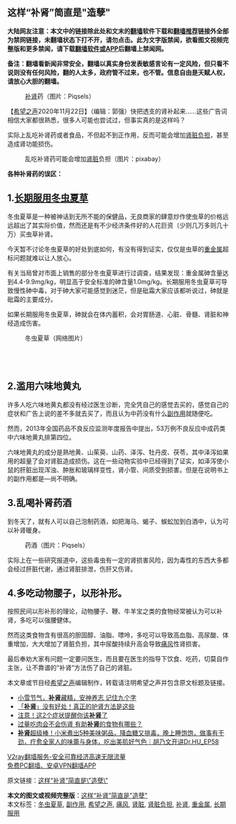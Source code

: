  <h2>这样“补肾”简直是&quot;造孽&quot;</h2> <p class="notice"><b>大陆网友注意：本文中的链接除此处和文末的<a href="https://github.com/bannedbook/fanqiang" >翻墙</a>软件下载和<a href="https://github.com/killgcd/justmysocks/blob/master/README.md">翻墙推荐</a>链接外全部为禁网链接，未翻墙状态下打不开，请勿点击。此为文字版禁闻，欲看图文视频完整版和更多禁闻，请下载<a href="https://github.com/bannedbook/fanqiang">翻墙软件或APP</a>后翻墙上禁闻网。</p><p>备注：翻墙看新闻非常安全，翻墙以真实身份发表敏感言论有一定风险，但只看不说则没有任何风险，翻的人太多，政府管不过来，也不管。信息自由是天赋人权，请放心大胆的翻墙。</b></p>  <div class="entry"> <figure><figcaption><a href="https://www.bannedbook.org/bnews/tag/%e8%a1%a5%e8%82%be/" class="st_tag internal_tag" rel="tag" title="标签 补肾 下的日志">补肾</a>药（图片：Piqsels）</figcaption></figure> <p>【<span class='wp_keywordlink_affiliate'><a href="https://www.soundofhope.org" title="希望之声" target="_blank">希望之声</a></span>2020年11月22日】（编辑：郭强）快把透支的肾补起来&#8230;&#8230;这些广告词相信大家都很熟悉，很多人可能也尝试过，但事实真的是这样吗？</p> <p>实际上乱吃补肾药或者食品，不但起不到正作用，反而可能会增加<a href="https://www.bannedbook.org/bnews/tag/%e8%82%be%e8%84%8f%e8%b4%9f%e6%8b%85/" class="st_tag internal_tag" rel="tag" title="标签 肾脏负担 下的日志">肾脏负担</a>，甚至造成肾功能损伤。</p> <figure><figcaption>乱吃补肾药可能会增加<a href="https://www.bannedbook.org/bnews/tag/%e8%82%be%e8%84%8f/" class="st_tag internal_tag" rel="tag" title="标签 肾脏 下的日志">肾脏</a>负担（图片：pixabay）</figcaption></figure> <p><strong>各种补肾药的误区：</strong></p> <h2>1.<a href="https://www.bannedbook.org/bnews/tag/%E9%95%BF%E6%9C%9F%E6%9C%8D%E7%94%A8/" class="st_tag internal_tag" rel="tag" title="标签 长期服用 下的日志">长期服用</a><a href="https://www.bannedbook.org/bnews/tag/%e5%86%ac%e8%99%ab%e5%a4%8f%e8%8d%89/" class="st_tag internal_tag" rel="tag" title="标签 冬虫夏草 下的日志">冬虫夏草</a></h2> <p>冬虫夏草是一种被神话到无所不能的保健品，无良商家的肆意炒作使虫草的价格远远超出了其实际价值，然而还是有不少经济条件好的人花巨资（少则几万多则几十万）买虫草补肾。</p>  <p>今天暂不讨论冬虫夏草的好处到底如何，有没有得到证实，仅仅是虫草的<a href="https://www.bannedbook.org/bnews/tag/%E9%87%8D%E9%87%91%E5%B1%9E/" class="st_tag internal_tag" rel="tag" title="标签 重金属 下的日志">重金属</a>超标问题就难以让人放心。</p> <p>有关当局曾对市面上销售的部分冬虫夏草进行过调查，结果发现：重金属砷含量达到4.4-9.9mg/kg，明显高于安全标准的砷含量1.0mg/kg。长期服用冬虫夏草可导致慢性砷中毒，对于砷大家可能感觉到迷茫，但是砒霜大家应该都听说过，砷就是砒霜的主要成分。</p> <p>如果长期服用冬虫夏草，砷就会在体内蓄积，会对胃肠道、心脏、骨髓、肾脏和神经造成伤害。</p> <figure><figcaption>冬虫夏草（网络图片）</figcaption></figure> <h2> </h2> <h2>2.滥用六味地黄丸</h2> <p>许多人吃六味地黄丸都没有经过医生诊断，完全凭自己的感觉去买的，感觉自己的症状和广告上说的差不多就去买了，而且认为中药没有什么<a href="https://www.bannedbook.org/bnews/tag/%E5%89%AF%E4%BD%9C%E7%94%A8/" class="st_tag internal_tag" rel="tag" title="标签 副作用 下的日志">副作用</a>就随便吃。</p>  <p>然而，2013年全国药品不良反应监测年度报告中提出，53万例不良反应中成药类中六味地黄丸排第四位。</p> <p>六味地黄丸的成分是熟地黄、山茱萸、山药、泽泻、牡丹皮、茯苓，其中泽泻如果用的超量了会对肾脏造成损伤。这在一些动物实验中已经得到了证实，如泽泻使小鼠的肝脏出现浑浊、肿胀和玻璃样变性，肾小管、间质受到损害。但是在说明书上的副作用都是&#8212;尚不明确。</p> <h2>3.乱喝补肾药酒</h2> <p>到冬天了，就有人可以自己泡制药酒，如把海马、蝎子、蜈蚣加到白酒中，认为可以补肾暖身。</p> <figure><figcaption>药酒（图片：Piqsels）</figcaption></figure> <p>实际上在一些研究报道中，这些毒虫有一定的肾损害风险，因为毒性的东西大多都会经过肝脏代谢，通过肾脏排泄，伤肝又伤肾。</p>  <h2>4.多吃动物腰子，以形补形。</h2> <p>按照民间以形补形的理论，动物腰子、鞭、牛羊宝之类的食物经常被认为可以补肾，多吃可以强腰健体。</p> <p>然而这类食物含有很高的胆固醇、油脂、嘌呤，多吃可以导致高血脂、高尿酸、体重增加，大大增加了肾脏负担，其中尿酸持续升高会导致<a href="https://www.bannedbook.org/bnews/tag/%E7%97%9B%E9%A3%8E/" class="st_tag internal_tag" rel="tag" title="标签 痛风 下的日志">痛风</a>性肾损害。</p> <p>最后奉劝大家有问题一定要问医生，而且要在医生的指导下饮食、吃药，切莫自作主张，让不靠谱的“补肾”方法伤了自己的肾脏。</p> <p>本文章或节目经<a href="https://www.bannedbook.org/bnews/tag/%e5%b8%8c%e6%9c%9b%e4%b9%8b%e5%a3%b0/" class="st_tag internal_tag" rel="tag" title="标签 希望之声 下的日志">希望之声</a>编辑制作，转载请注明希望之声并包含原文标题及链接。</p>  <ul class='op-related-articles' title='相关阅读'> <li><a href='https://www.bannedbook.org/bnews/comments/20201121/1434729.html' target='_blank'>小雪节气，<b>补肾</b>藏精，安神养志 记住九个字</a></li> <li><a href='https://www.bannedbook.org/bnews/health/20201115/1431403.html' target='_blank'>「<b>补肾</b>」没有好处！真正的护肾方法是这些</a></li> <li><a href='https://www.bannedbook.org/bnews/health/20201114/1430884.html' target='_blank'>注意！这2个症状提醒你该<b>补肾</b>了</a></li> <li><a href='https://www.bannedbook.org/bnews/health/20201114/1430883.html' target='_blank'>过量吃肉会不会伤肾 有助<b>补肾</b>的食物有哪些？</a></li> <li><a href='https://www.bannedbook.org/bnews/bannedvideo/20201113/1430378.html' target='_blank'><b>补肾</b>超级棒！小米煮出5种美味粥品，降血糖又排毒，晚上睡饱饱，做事有干劲，疗愈全家人的味蕾与身体，吃出美肌好气色｜胡乃文开讲Dr.HU_EP58</a></li> </ul> <p class="texttj"> <a href="https://github.com/bannedbook/fanqiang/wiki/V2ray%E6%9C%BA%E5%9C%BA" target="_blank">V2ray翻墙服务-安全可靠经济高速无限流量</a><br/> <a href="https://github.com/bannedbook/fanqiang/wiki/%E7%A6%81%E9%97%BB%E7%BD%91%E5%AE%89%E5%8D%93%E7%BF%BB%E5%A2%99%E6%96%B0%E9%97%BBAPP" target="_blank">免费PC翻墙、安卓VPN翻墙APP</a></p><p>原文链接：<a class="src_link"  href="https://www.soundofhope.org/post/445582" target="_blank">这样“补肾”简直是\&#8221;造孽\&#8221;</a></p><a name='sharetosocial'></a>       <div><b>本文的图文或视频完整版</b>：<a href='https://www.bannedbook.org/bnews/comments/20201123/1435660.html'>这样“补肾”简直是&quot;造孽&quot;</a></div>  </div><!--END ENTRY--> <div class="postfooter"> <div>本文标签：<a href="https://www.bannedbook.org/bnews/tag/%e5%86%ac%e8%99%ab%e5%a4%8f%e8%8d%89/" rel="tag">冬虫夏草</a>, <a href="https://www.bannedbook.org/bnews/tag/%E5%89%AF%E4%BD%9C%E7%94%A8/" rel="tag">副作用</a>, <a href="https://www.bannedbook.org/bnews/tag/%e5%b8%8c%e6%9c%9b%e4%b9%8b%e5%a3%b0/" rel="tag">希望之声</a>, <a href="https://www.bannedbook.org/bnews/tag/%E7%97%9B%E9%A3%8E/" rel="tag">痛风</a>, <a href="https://www.bannedbook.org/bnews/tag/%e8%82%be%e8%84%8f/" rel="tag">肾脏</a>, <a href="https://www.bannedbook.org/bnews/tag/%e8%82%be%e8%84%8f%e8%b4%9f%e6%8b%85/" rel="tag">肾脏负担</a>, <a href="https://www.bannedbook.org/bnews/tag/%e8%a1%a5%e8%82%be/" rel="tag">补肾</a>, <a href="https://www.bannedbook.org/bnews/tag/%E9%87%8D%E9%87%91%E5%B1%9E/" rel="tag">重金属</a>, <a href="https://www.bannedbook.org/bnews/tag/%E9%95%BF%E6%9C%9F%E6%9C%8D%E7%94%A8/" rel="tag">长期服用</a></div>  </div><!--END POSTFOOTER--> 